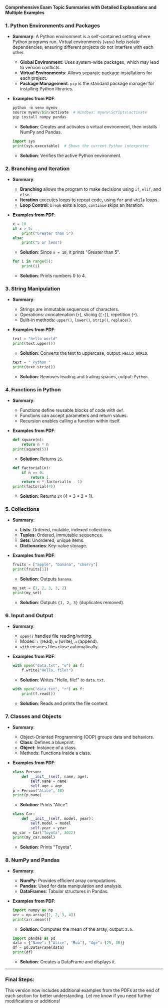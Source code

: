 **Comprehensive Exam Topic Summaries with Detailed Explanations and Multiple Examples**

### 1. Python Environments and Packages

- **Summary**:
  A Python environment is a self-contained setting where Python programs run. Virtual environments (`venv`) help isolate dependencies, ensuring different projects do not interfere with each other. 
  
  - **Global Environment**: Uses system-wide packages, which may lead to version conflicts.
  - **Virtual Environments**: Allows separate package installations for each project.
  - **Package Management**: `pip` is the standard package manager for installing Python libraries.

- **Examples from PDF**:
  ```python
  python -m venv myenv
  source myenv/bin/activate  # Windows: myenv\Scripts\activate
  pip install numpy pandas
  ```
  - **Solution**: Creates and activates a virtual environment, then installs NumPy and Pandas.

  ```python
  import sys
  print(sys.executable)  # Shows the current Python interpreter
  ```
  - **Solution**: Verifies the active Python environment.

### 2. Branching and Iteration

- **Summary**:
  - **Branching** allows the program to make decisions using `if`, `elif`, and `else`.
  - **Iteration** executes loops to repeat code, using `for` and `while` loops.
  - **Loop Control**: `break` exits a loop, `continue` skips an iteration.

- **Examples from PDF**:
  ```python
  x = 10
  if x > 5:
      print("Greater than 5")
  else:
      print("5 or less")
  ```
  - **Solution**: Since `x = 10`, it prints "Greater than 5".

  ```python
  for i in range(5):
      print(i)
  ```
  - **Solution**: Prints numbers 0 to 4.

### 3. String Manipulation

- **Summary**:
  - Strings are immutable sequences of characters.
  - Operations: concatenation (`+`), slicing (`[:]`), repetition (`*`).
  - Built-in methods: `upper()`, `lower()`, `strip()`, `replace()`.

- **Examples from PDF**:
  ```python
  text = "hello world"
  print(text.upper())
  ```
  - **Solution**: Converts the text to uppercase, output: `HELLO WORLD`.

  ```python
  text = " Python "
  print(text.strip())
  ```
  - **Solution**: Removes leading and trailing spaces, output: `Python`.

### 4. Functions in Python

- **Summary**:
  - Functions define reusable blocks of code with `def`.
  - Functions can accept parameters and return values.
  - Recursion enables calling a function within itself.

- **Examples from PDF**:
  ```python
  def square(n):
      return n * n
  print(square(5))
  ```
  - **Solution**: Returns `25`.

  ```python
  def factorial(n):
      if n == 0:
          return 1
      return n * factorial(n - 1)
  print(factorial(4))
  ```
  - **Solution**: Returns `24` (4 * 3 * 2 * 1).

### 5. Collections

- **Summary**:
  - **Lists**: Ordered, mutable, indexed collections.
  - **Tuples**: Ordered, immutable sequences.
  - **Sets**: Unordered, unique items.
  - **Dictionaries**: Key-value storage.

- **Examples from PDF**:
  ```python
  fruits = ["apple", "banana", "cherry"]
  print(fruits[1])
  ```
  - **Solution**: Outputs `banana`.

  ```python
  my_set = {1, 2, 3, 3, 2}
  print(my_set)
  ```
  - **Solution**: Outputs `{1, 2, 3}` (duplicates removed).

### 6. Input and Output

- **Summary**:
  - `open()` handles file reading/writing.
  - Modes: `r` (read), `w` (write), `a` (append).
  - `with` ensures files close automatically.

- **Examples from PDF**:
  ```python
  with open("data.txt", "w") as f:
      f.write("Hello, file!")
  ```
  - **Solution**: Writes "Hello, file!" to `data.txt`.

  ```python
  with open("data.txt", "r") as f:
      print(f.read())
  ```
  - **Solution**: Reads and prints the file content.

### 7. Classes and Objects

- **Summary**:
  - Object-Oriented Programming (OOP) groups data and behaviors.
  - **Class**: Defines a blueprint.
  - **Object**: Instance of a class.
  - Methods: Functions inside a class.

- **Examples from PDF**:
  ```python
  class Person:
      def __init__(self, name, age):
          self.name = name
          self.age = age
  p = Person("Alice", 30)
  print(p.name)
  ```
  - **Solution**: Prints "Alice".

  ```python
  class Car:
      def __init__(self, model, year):
          self.model = model
          self.year = year
  my_car = Car("Toyota", 2022)
  print(my_car.model)
  ```
  - **Solution**: Prints "Toyota".

### 8. NumPy and Pandas

- **Summary**:
  - **NumPy**: Provides efficient array computations.
  - **Pandas**: Used for data manipulation and analysis.
  - **DataFrames**: Tabular structures in Pandas.
  
- **Examples from PDF**:
  ```python
  import numpy as np
  arr = np.array([1, 2, 3, 4])
  print(arr.mean())
  ```
  - **Solution**: Computes the mean of the array, output: `2.5`.

  ```python
  import pandas as pd
  data = {"Name": ["Alice", "Bob"], "Age": [25, 30]}
  df = pd.DataFrame(data)
  print(df)
  ```
  - **Solution**: Creates a DataFrame and displays it.

---

### **Final Steps**:
This version now includes additional examples from the PDFs at the end of each section for better understanding. Let me know if you need further modifications or additions!

